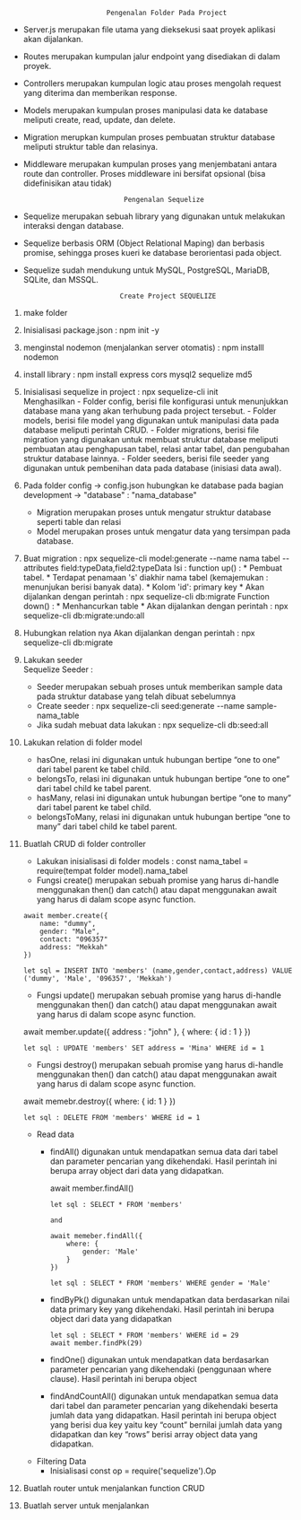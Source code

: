 
		                    Pengenalan Folder Pada Project
*	Server.js merupakan file utama yang dieksekusi saat proyek aplikasi akan dijalankan.
-	Routes merupakan kumpulan jalur endpoint yang disediakan di dalam proyek.
-	Controllers merupakan kumpulan logic atau proses mengolah request yang diterima dan memberikan response.
-	Models merupakan kumpulan proses manipulasi data ke database meliputi create, read, update, dan delete.
-	Migration merupkan kumpulan proses pembuatan struktur database meliputi struktur table dan relasinya.
-	Middleware merupakan kumpulan proses yang menjembatani antara route dan controller. Proses middleware ini bersifat opsional (bisa didefinisikan atau tidak)

		                         Pengenalan Sequelize
-	Sequelize merupakan sebuah library yang digunakan untuk melakukan interaksi dengan database.
-	Sequelize berbasis ORM (Object Relational Maping) dan berbasis promise, sehingga proses kueri ke database berorientasi pada object.
-	Sequelize sudah mendukung untuk MySQL, PostgreSQL, MariaDB, SQLite, dan MSSQL.

		                        Create Project SEQUELIZE

1. make folder

2. Inisialisasi package.json	: npm init -y	

3. menginstal nodemon (menjalankan server otomatis)	: npm installl nodemon 

4. install library	: npm install express cors mysql2 sequelize md5

5. Inisialisasi sequelize in project	: npx sequelize-cli init	
	Menghasilkan 
		-	Folder config, berisi file konfigurasi untuk menunjukkan database mana yang akan terhubung pada project tersebut.
		-	Folder models, berisi file model yang digunakan untuk manipulasi data pada database meliputi perintah CRUD.
		-	Folder migrations, berisi file migration yang digunakan untuk membuat struktur database meliputi pembuatan atau penghapusan tabel, relasi
			antar tabel, dan pengubahan struktur database lainnya.
		-	Folder seeders, berisi file seeder yang digunakan untuk pembenihan data pada database (inisiasi data awal).

6. Pada folder config -> config.json hubungkan ke database pada bagian development -> "database" : "nama_database"
	-	Migration merupakan proses untuk mengatur struktur database seperti table dan relasi
	-	Model merupakan proses untuk mengatur data yang tersimpan pada database.

7. Buat migration : npx sequelize-cli model:generate --name nama tabel --attributes field:typeData,field2:typeData
	Isi :
		function up() : * Pembuat tabel. 
					 * Terdapat penamaan 's' diakhir nama tabel (kemajemukan : menunjukan berisi banyak data). 
					 * Kolom 'id': primary key 
					 * Akan dijalankan dengan perintah :  npx sequelize-cli db:migrate
		Function down() : * Menhancurkan table
					   * Akan dijalankan dengan perintah : npx sequelize-cli db:migrate:undo:all
                       
8. Hubungkan relation nya 
	Akan dijalankan dengan perintah : npx sequelize-cli db:migrate

9. Lakukan seeder	
		Sequelize Seeder :
	-	Seeder merupakan sebuah proses untuk memberikan sample data pada struktur database yang telah dibuat sebelumnya
	-	Create seeder	: npx sequelize-cli seed:generate --name sample-nama_table
	-	Jika sudah mebuat data lakukan :  npx sequelize-cli db:seed:all
 
10. Lakukan relation di folder model
	-	hasOne, relasi ini digunakan untuk hubungan bertipe “one to one” dari tabel parent ke tabel child.
	-	belongsTo, relasi ini digunakan untuk hubungan bertipe “one to one” dari tabel child ke tabel parent.
	-	hasMany, relasi ini digunakan untuk hubungan bertipe “one to many” dari tabel parent ke tabel child.
	-	belongsToMany, relasi ini digunakan untuk hubungan bertipe “one to many” dari tabel child ke tabel parent.


11. Buatlah CRUD di folder controller
	- Lakukan inisialisasi di folder models : const nama_tabel = require(tempat folder model).nama_tabel
	- Fungsi create() merupakan sebuah promise yang harus di-handle menggunakan then() dan catch() atau dapat menggunakan await yang harus di dalam scope async function. 
	<P>

		await member.create({ 
			name: "dummy",
			gender: "Male",
			contact: "096357"
			address: "Mekkah"
		})

		let sql = INSERT INTO 'members' (name,gender,contact,address) VALUE ('dummy', 'Male', '096357', 'Mekkah')
	</p>
		
	- Fungsi update() merupakan sebuah promise yang harus di-handle menggunakan then() dan catch() atau dapat menggunakan await yang harus di dalam scope async function.
	<p>
		await member.update({ address : "john" }, {
			where: {
				id : 1
			}
		})

		let sql : UPDATE 'members' SET address = 'Mina' WHERE id = 1
	</p>
	
	- Fungsi destroy() merupakan sebuah promise yang harus di-handle menggunakan then() dan catch() atau dapat menggunakan await yang harus di dalam scope async function. 
	<p> 
		await memebr.destroy({
			where: {
				id: 1
			}
		})

		let sql : DELETE FROM 'members' WHERE id = 1
	</p>


	- Read data
		-	findAll() digunakan untuk mendapatkan semua data dari tabel dan parameter pencarian yang dikehendaki. Hasil perintah ini berupa array object dari data yang didapatkan.
			<p> 
				await member.findAll()

				let sql : SELECT * FROM 'members'

				and 

				await memeber.findAll({
					where: {
						gender: 'Male'
					}
				})

				let sql : SELECT * FROM 'members' WHERE gender = 'Male'
			</p>

		-	findByPk() digunakan untuk mendapatkan data berdasarkan nilai data primary key yang dikehendaki. Hasil perintah ini berupa object dari data yang didapatkan
			<p>
				

				let sql : SELECT * FROM 'members' WHERE id = 29
				await member.findPk(29)	
			</p>

		-	findOne() digunakan untuk mendapatkan data berdasarkan parameter pencarian yang dikehendaki (penggunaan where clause). Hasil perintah ini berupa object
		-	findAndCountAll() digunakan untuk mendapatkan semua data dari tabel dan parameter pencarian yang dikehendaki beserta jumlah data yang didapatkan. Hasil perintah ini
			berupa object yang berisi dua key yaitu key “count” bernilai jumlah data yang didapatkan dan key “rows” berisi array object data yang didapatkan.
	- Filtering Data
		-	Inisialisasi const op = require('sequelize').Op

12. Buatlah router untuk menjalankan function CRUD

13. Buatlah server untuk menjalankan 
